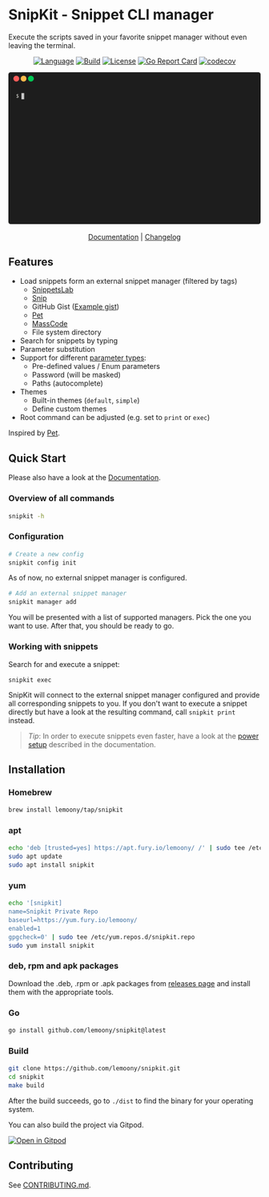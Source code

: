 # SnipKit - Snippet CLI manager

Execute the scripts saved in your favorite snippet manager without even leaving the terminal.

<p align="center">
  <a href="https://go.dev/"><img alt="Language" src="https://img.shields.io/badge/language-Go-blue.svg"></a>
  <a href="https://github.com/lemoony/snipkit/actions/workflows/build.yml"><img alt="Build" src="https://github.com/lemoony/snipkit/actions/workflows/build.yml/badge.svg"></a>
  <a href="https://opensource.org/licenses/Apache-2.0"><img alt="License" src="https://img.shields.io/badge/License-Apache_2.0-blue.svg"></a>
  <a href="https://goreportcard.com/report/github.com/lemoony/snipkit"><img alt="Go Report Card" src="https://goreportcard.com/badge/github.com/lemoony/snipkit"></a>
  <a href="https://codecov.io/gh/lemoony/snipkit"><img alt="codecov" src="https://codecov.io/gh/lemoony/snipkit/branch/main/graph/badge.svg?token=UOG4O1yscP"></a>
</p>

<p align="center">
  <img alt="Demo" src="./docs/images/demo.gif" />
</p>

<p align="center">
  <a href="https://lemoony.github.io/snipkit/">Documentation</a> | <a href="https://github.com/lemoony/snipkit/blob/master/CHANGELOG.md">Changelog</a>
</p>

## Features

- Load snippets form an external snippet manager (filtered by tags)
  - [SnippetsLab](https://www.renfei.org/snippets-lab/)
  - [Snip](https://github.com/Pictarine/macos-snippets)
  - GitHub Gist ([Example gist](https://gist.github.com/lemoony/4905e7468b8f0a7991d6122d7d09e40d))
  - [Pet](https://github.com/knqyf263/pet)
  - [MassCode](https://masscode.io/)
  - File system directory
- Search for snippets by typing
- Parameter substitution
- Support for different [parameter types](https://lemoony.github.io/snipkit/latest/getting-started/parameters/):
  - Pre-defined values / Enum parameters
  - Password (will be masked)
  - Paths (autocomplete)
- Themes
  - Built-in themes (`default`, `simple`)
  - Define custom themes
- Root command can be adjusted (e.g. set to `print` or `exec`)

Inspired by [Pet](https://github.com/knqyf263/pet).

## Quick Start

Please also have a look at the [Documentation]("https://lemoony.github.io/snipkit/).

### Overview of all commands

```sh
snipkit -h
```
### Configuration

```sh 
# Create a new config
snipkit config init
```

As of now, no external snippet manager is configured.

```sh 
# Add an external snippet manager
snipkit manager add
```

You will be presented with a list of supported managers. Pick the one you want to use. After that, you should be ready to go.

### Working with snippets

Search for and execute a snippet:

```
snipkit exec
```

SnipKit will connect to the external snippet manager configured and provide all corresponding snippets
to you. If you don't want to execute a snippet directly but have a look at the resulting command, call `snipkit print`
instead.

> _Tip_: In order to execute snippets even faster, have a look at the 
> [power setup](https://lemoony.github.io/snipkit/latest/getting-started/power-setup/) described in the documentation.

## Installation

### Homebrew

```bash 
brew install lemoony/tap/snipkit
```

### apt 

```bash 
echo 'deb [trusted=yes] https://apt.fury.io/lemoony/ /' | sudo tee /etc/apt/sources.list.d/snipkit.list
sudo apt update
sudo apt install snipkit
```

### yum

```bash 
echo '[snipkit]
name=Snipkit Private Repo
baseurl=https://yum.fury.io/lemoony/
enabled=1
gpgcheck=0' | sudo tee /etc/yum.repos.d/snipkit.repo
sudo yum install snipkit
```

### deb, rpm and apk packages 

Download the .deb, .rpm or .apk packages from [releases page](https://github.com/lemoony/snipkit/releases) and install 
them with the appropriate tools.


### Go

```bash
go install github.com/lemoony/snipkit@latest
```

### Build

```bash 
git clone https://github.com/lemoony/snipkit.git
cd snipkit 
make build
```

After the build succeeds, go to `./dist` to find the binary for your operating system.

You can also build the project via Gitpod.

[![Open in Gitpod](https://gitpod.io/button/open-in-gitpod.svg)](https://gitpod.io/#https://github.com/lemoony/snipkit)


## Contributing

See [CONTRIBUTING.md](./CONTRIBUTING.md). 

